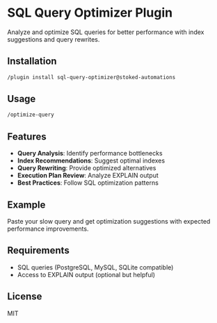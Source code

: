 # SQL Query Optimizer Plugin

Analyze and optimize SQL queries for better performance with index suggestions and query rewrites.

## Installation

```bash
/plugin install sql-query-optimizer@stoked-automations
```

## Usage

```bash
/optimize-query
```

## Features

- **Query Analysis**: Identify performance bottlenecks
- **Index Recommendations**: Suggest optimal indexes
- **Query Rewriting**: Provide optimized alternatives
- **Execution Plan Review**: Analyze EXPLAIN output
- **Best Practices**: Follow SQL optimization patterns

## Example

Paste your slow query and get optimization suggestions with expected performance improvements.

## Requirements

- SQL queries (PostgreSQL, MySQL, SQLite compatible)
- Access to EXPLAIN output (optional but helpful)

## License

MIT
